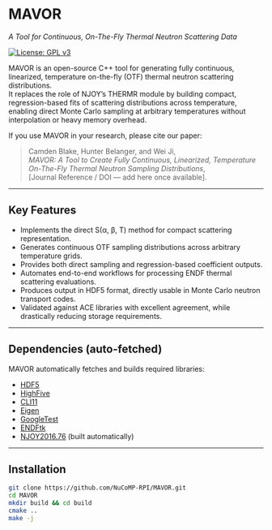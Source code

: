 # MAVOR  
*A Tool for Continuous, On-The-Fly Thermal Neutron Scattering Data*  

[![License: GPL v3](https://img.shields.io/badge/License-GPLv3-blue.svg)](LICENSE)  

MAVOR is an open-source C++ tool for generating fully continuous, linearized, temperature on-the-fly (OTF) thermal neutron scattering distributions.  
It replaces the role of NJOY’s THERMR module by building compact, regression-based fits of scattering distributions across temperature, enabling direct Monte Carlo sampling at arbitrary temperatures without interpolation or heavy memory overhead.  

If you use MAVOR in your research, please cite our paper:  

> Camden Blake, Hunter Belanger, and Wei Ji,  
> *MAVOR: A Tool to Create Fully Continuous, Linearized, Temperature On-The-Fly Thermal Neutron Sampling Distributions*,  
> [Journal Reference / DOI — add here once available].  

---

## Key Features  
- Implements the direct S(α, β, T) method for compact scattering representation.  
- Generates continuous OTF sampling distributions across arbitrary temperature grids.  
- Provides both direct sampling and regression-based coefficient outputs.  
- Automates end-to-end workflows for processing ENDF thermal scattering evaluations.  
- Produces output in HDF5 format, directly usable in Monte Carlo neutron transport codes.  
- Validated against ACE libraries with excellent agreement, while drastically reducing storage requirements.  

---

## Dependencies (auto-fetched)  
MAVOR automatically fetches and builds required libraries:  

- [HDF5](https://www.hdfgroup.org/solutions/hdf5/)  
- [HighFive](https://github.com/BlueBrain/HighFive)  
- [CLI11](https://github.com/CLIUtils/CLI11)  
- [Eigen](https://eigen.tuxfamily.org/)  
- [GoogleTest](https://github.com/google/googletest)  
- [ENDFtk](https://github.com/njoy/ENDFtk)  
- [NJOY2016.76](https://github.com/njoy/NJOY2016) (built automatically)  

---

## Installation  
```bash
git clone https://github.com/NuCoMP-RPI/MAVOR.git
cd MAVOR
mkdir build && cd build
cmake ..
make -j
```
